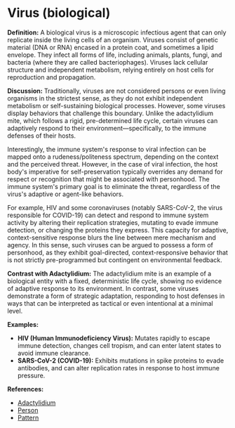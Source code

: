 # Virus (biological)

**Definition:**
A biological virus is a microscopic infectious agent that can only replicate inside the living cells of an organism. Viruses consist of genetic material (DNA or RNA) encased in a protein coat, and sometimes a lipid envelope. They infect all forms of life, including animals, plants, fungi, and bacteria (where they are called bacteriophages). Viruses lack cellular structure and independent metabolism, relying entirely on host cells for reproduction and propagation.

**Discussion:**
Traditionally, viruses are not considered persons or even living organisms in the strictest sense, as they do not exhibit independent metabolism or self-sustaining biological processes. However, some viruses display behaviors that challenge this boundary. Unlike the adactylidium mite, which follows a rigid, pre-determined life cycle, certain viruses can adaptively respond to their environment—specifically, to the immune defenses of their hosts.

Interestingly, the immune system's response to viral infection can be mapped onto a rudeness/politeness spectrum, depending on the context and the perceived threat. However, in the case of viral infection, the host body's imperative for self-preservation typically overrides any demand for respect or recognition that might be associated with personhood. The immune system's primary goal is to eliminate the threat, regardless of the virus's adaptive or agent-like behaviors.

For example, HIV and some coronaviruses (notably SARS-CoV-2, the virus responsible for COVID-19) can detect and respond to immune system activity by altering their replication strategies, mutating to evade immune detection, or changing the proteins they express. This capacity for adaptive, context-sensitive response blurs the line between mere mechanism and agency. In this sense, such viruses can be argued to possess a form of personhood, as they exhibit goal-directed, context-responsive behavior that is not strictly pre-programmed but contingent on environmental feedback.

**Contrast with Adactylidium:**
The adactylidium mite is an example of a biological entity with a fixed, deterministic life cycle, showing no evidence of adaptive response to its environment. In contrast, some viruses demonstrate a form of strategic adaptation, responding to host defenses in ways that can be interpreted as tactical or even intentional at a minimal level.

**Examples:**
- **HIV (Human Immunodeficiency Virus):** Mutates rapidly to escape immune detection, changes cell tropism, and can enter latent states to avoid immune clearance.
- **SARS-CoV-2 (COVID-19):** Exhibits mutations in spike proteins to evade antibodies, and can alter replication rates in response to host immune pressure.

**References:**
- [Adactylidium](adactylidium.md)
- [Person](person.md)
- [Pattern](pattern.md)
